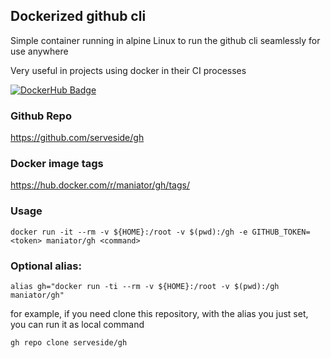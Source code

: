 ## Dockerized github cli

Simple container running in alpine Linux to run the github cli seamlessly for use anywhere

Very useful in projects using docker in their CI processes

[![DockerHub Badge](http://dockeri.co/image/maniator/gh)](https://hub.docker.com/r/maniator/gh/)

### Github Repo

https://github.com/serveside/gh

### Docker image tags

https://hub.docker.com/r/maniator/gh/tags/

### Usage

```shell
docker run -it --rm -v ${HOME}:/root -v $(pwd):/gh -e GITHUB_TOKEN=<token> maniator/gh <command>
```

### Optional alias:

    alias gh="docker run -ti --rm -v ${HOME}:/root -v $(pwd):/gh maniator/gh"

for example, if you need clone this repository, with the alias you just set, you can run it as local command

    gh repo clone serveside/gh

